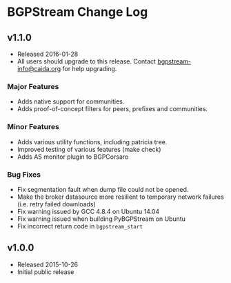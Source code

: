 BGPStream Change Log
====================

v1.1.0
------
 - Released 2016-01-28
 - All users should upgrade to this release. Contact bgpstream-info@caida.org
	for help upgrading.

### Major Features
 - Adds native support for communities.
 - Adds proof-of-concept filters for peers, prefixes and communities.

### Minor Features
 - Adds various utility functions, including patricia tree.
 - Improved testing of various features (make check)
 - Adds AS monitor plugin to BGPCorsaro

### Bug Fixes
 - Fix segmentation fault when dump file could not be opened.
 - Make the broker datasource more resilient to temporary network failures
   (i.e. retry failed downloads)
 - Fix warning issued by GCC 4.8.4 on Ubuntu 14.04
 - Fix warning issued when building PyBGPStream on Ubuntu
 - Fix incorrect return code in `bgpstream_start`

v1.0.0
------
 - Released 2015-10-26
 - Initial public release
